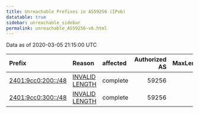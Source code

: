 ```yaml
---
title: Unreachable Prefixes in AS59256 (IPv6)
datatable: true
sidebar: unreachable_sidebar
permalink: unreachable_AS59256-v6.html
---
```


Data as of 2020-03-05 21:15:00 UTC


<div class="datatable-begin"></div>

| Prefix                                                         | Reason                                                                                                       | affected   |   Authorized AS |   MaxLength | Anchor                                       |   unreachable /48s |
|:---------------------------------------------------------------|:-------------------------------------------------------------------------------------------------------------|:-----------|----------------:|------------:|:---------------------------------------------|-------------------:|
| [2401:9cc0:200::/48](https://stat.ripe.net/2401:9cc0:200::/48) | [INVALID LENGTH](https://rpki-validator.ripe.net/announcement-preview?asn=AS59256&prefix=2401:9cc0:200::/48) | complete   |           59256 |          32 | [APNIC](unreachable_APNIC_RPKI_Root-v6.html) |                  1 |
| [2401:9cc0:300::/48](https://stat.ripe.net/2401:9cc0:300::/48) | [INVALID LENGTH](https://rpki-validator.ripe.net/announcement-preview?asn=AS59256&prefix=2401:9cc0:300::/48) | complete   |           59256 |          32 | [APNIC](unreachable_APNIC_RPKI_Root-v6.html) |                  1 |

<div class="datatable-end"></div>